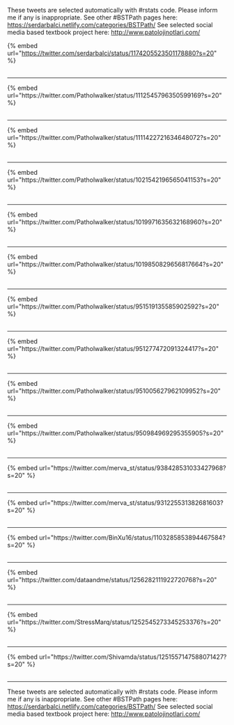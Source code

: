 

These tweets are selected automatically with #rstats code. Please inform me if any is inappropriate.
See other #BSTPath pages here: https://serdarbalci.netlify.com/categories/BSTPath/ 
See selected social media based textbook project here: http://www.patolojinotlari.com/

{% embed url="https://twitter.com/serdarbalci/status/1174205523501178880?s=20" %}<br>
<br>
<hr>
{% embed url="https://twitter.com/Patholwalker/status/1112545796350599169?s=20" %}<br>
<br>
<hr>
{% embed url="https://twitter.com/Patholwalker/status/1111422721634648072?s=20" %}<br>
<br>
<hr>
{% embed url="https://twitter.com/Patholwalker/status/1021542196565041153?s=20" %}<br>
<br>
<hr>
{% embed url="https://twitter.com/Patholwalker/status/1019971635632168960?s=20" %}<br>
<br>
<hr>
{% embed url="https://twitter.com/Patholwalker/status/1019850829656817664?s=20" %}<br>
<br>
<hr>
{% embed url="https://twitter.com/Patholwalker/status/951519135585902592?s=20" %}<br>
<br>
<hr>
{% embed url="https://twitter.com/Patholwalker/status/951277472091324417?s=20" %}<br>
<br>
<hr>
{% embed url="https://twitter.com/Patholwalker/status/951005627962109952?s=20" %}<br>
<br>
<hr>
{% embed url="https://twitter.com/Patholwalker/status/950984969295355905?s=20" %}<br>
<br>
<hr>
{% embed url="https://twitter.com/merva_st/status/938428531033427968?s=20" %}<br>
<br>
<hr>
{% embed url="https://twitter.com/merva_st/status/931225531382681603?s=20" %}<br>
<br>
<hr>
{% embed url="https://twitter.com/BinXu16/status/1103285853894467584?s=20" %}<br>
<br>
<hr>
{% embed url="https://twitter.com/dataandme/status/1256282111922720768?s=20" %}<br>
<br>
<hr>
{% embed url="https://twitter.com/StressMarq/status/1252545273345253376?s=20" %}<br>
<br>
<hr>
{% embed url="https://twitter.com/Shivamda/status/1251557147588071427?s=20" %}<br>
<br>
<hr>


These tweets are selected automatically with #rstats code. Please inform me if any is inappropriate.
See other #BSTPath pages here: https://serdarbalci.netlify.com/categories/BSTPath/ 
See selected social media based textbook project here: http://www.patolojinotlari.com/
